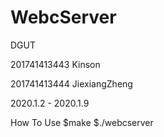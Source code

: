 # WebcServer

DGUT

201741413443 Kinson	

201741413444 JiexiangZheng

2020.1.2 - 2020.1.9

How To Use
$make
$./webcserver <port>
  
